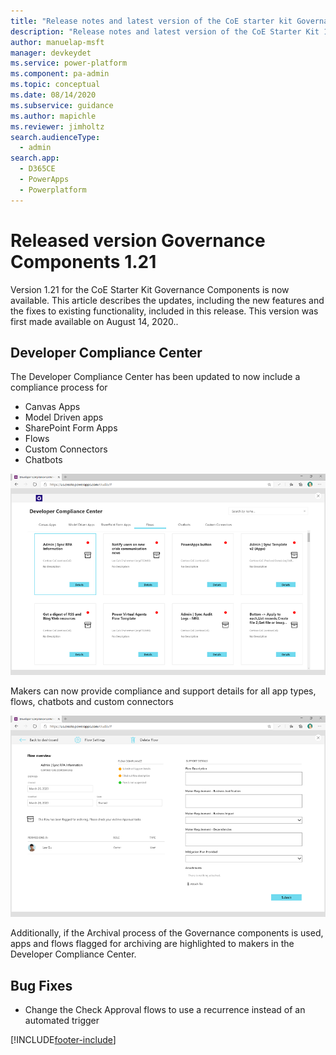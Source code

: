 ```yaml
---
title: "Release notes and latest version of the CoE starter kit Governance components 1.21 | MicrosoftDocs"
description: "Release notes and latest version of the CoE Starter Kit 1.21."
author: manuelap-msft
manager: devkeydet
ms.service: power-platform
ms.component: pa-admin
ms.topic: conceptual
ms.date: 08/14/2020
ms.subservice: guidance
ms.author: mapichle
ms.reviewer: jimholtz
search.audienceType: 
  - admin
search.app: 
  - D365CE
  - PowerApps
  - Powerplatform
---
```


# Released version Governance Components 1.21

Version 1.21 for the CoE Starter Kit Governance Components is now available. This article describes the updates, including the new features and the fixes to existing functionality, included in this release. This version was first made available on August 14, 2020..

## Developer Compliance Center

The Developer Compliance Center has been updated to now include a compliance process for

- Canvas Apps
- Model Driven apps
- SharePoint Form Apps
- Flows
- Custom Connectors
- Chatbots

![Developer Compliance Center - Flows](../media/compliancecenter-1.png "Developer Compliance Center - Flows")

Makers can now provide compliance and support details for all app types, flows, chatbots and custom connectors

![Developer Compliance Center - Provide Maker Requirements](../media/compliancecenter-3.png "Developer Compliance Center - Provide Maker Requirements")

Additionally, if the Archival process of the Governance components is used, apps and flows flagged for archiving are highlighted to makers in the Developer Compliance Center.

## Bug Fixes

- Change the Check Approval flows to use a recurrence instead of an automated trigger


[!INCLUDE[footer-include](../../../includes/footer-banner.md)]